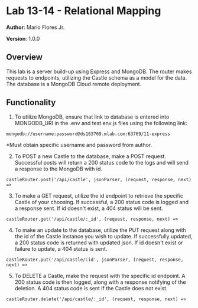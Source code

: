 # Lab 13-14 - Relational Mapping

**Author**: Mario Flores Jr.

**Version**: 1.0.0

## Overview

This lab is a server build-up using Express and MongoDB. The router makes requests to endpoints, utilizing the Castle schema as a model for the data. The database is a MongoDB Cloud remote deployment.  

## Functionality

1. To utilize MongoDB, ensure that link to database is entered into MONGODB_URI in the .env and test.env.js files using the following link:

```mongodb://username:password@ds163769.mlab.com:63769/11-express```

*Must obtain specific username and password from author.

2. To POST a new Castle to the database, make a POST request.  Successful posts will return a 200 status code to the logs and will send a response to the MongoDB with id.

```castleRouter.post('/api/castle', jsonParser, (request, response, next) =>```

3. To make a GET request, utilize the id endpoint to retrieve the specific Castle of your choosing. If successful, a 200 status code is logged and a response sent. If id doesn't exist, a 404 status will be sent.

```castleRouter.get('/api/castle/:_id', (request, response, next) =>```

4. To make an update to the database, utilize the PUT request along with the id of the Castle instance you wish to update. If successfully updated, a 200 status code is returned with updated json. If id doesn't exist or failure to update, a 404 status is sent.

```castleRouter.put('/api/castle/:id', jsonParser, (request, response, next) =>```

5. To DELETE a Castle, make the request with the specific id endpoint. A 200 status code is then logged, along with a response notifying of the deletion. A 404 status code is sent if the Castle does not exist.

```castleRouter.delete('/api/castle/:_id', (request, response, next) =>```
